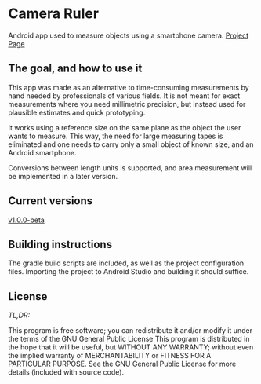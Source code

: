# Camera Ruler
Android app used to measure objects using a smartphone camera.
[Project Page](https://goncalojoaocorreia.github.io/camera-ruler/)

## The goal, and how to use it
This app was made as an alternative to time-consuming measurements by hand needed by professionals of various fields. 
It is not meant for exact measurements where you need millimetric precision, but instead used for plausible estimates and quick prototyping.

It works using a reference size on the same plane as the object the user wants to measure. This way, the need for large measuring tapes is eliminated and one needs to carry only a small object of known size, and an Android smartphone.

Conversions between length units is supported, and area measurement will be implemented in a later version.

## Current versions

[v1.0.0-beta](https://github.com/GoncaloJoaoCorreia/camera-ruler/releases/tag/v1.0-beta)

## Building instructions

The gradle build scripts are included, as well as the project configuration files. Importing the project to Android Studio and building it should suffice.

## License

*TL,DR:*

This program is free software; you can redistribute it and/or modify it under the terms of the GNU General Public License This program is distributed in the hope that it will be useful, but WITHOUT ANY WARRANTY; without even the implied warranty of MERCHANTABILITY or FITNESS FOR A PARTICULAR PURPOSE. See the GNU General Public License for more details (included with source code).
